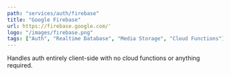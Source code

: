```yaml
---
path: "services/auth/firebase"
title: "Google Firebase"
url: https://firebase.google.com/'
logo: "/images/firebase.png"
tags: ["Auth", "Realtime Database", "Media Storage", "Cloud Functions"]
---
```


Handles auth entirely client-side with no cloud functions or anything required.
